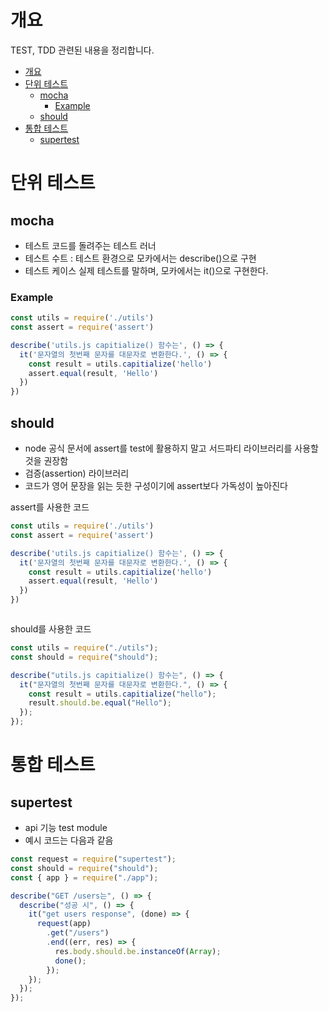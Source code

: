 # 개요

TEST, TDD 관련된 내용을 정리합니다.

- [개요](#개요)
- [단위 테스트](#단위-테스트)
  - [mocha](#mocha)
    - [Example](#example)
  - [should](#should)
- [통합 테스트](#통합-테스트)
  - [supertest](#supertest)

# 단위 테스트
## mocha

- 테스트 코드를 돌려주는 테스트 러너
- 테스트 수트 : 테스트 환경으로 모카에서는 describe()으로 구현
- 테스트 케이스 실제 테스트를 말하며, 모카에서는 it()으로 구현한다.

### Example

``` js
const utils = require('./utils')
const assert = require('assert')

describe('utils.js capitialize() 함수는', () => {
  it('문자열의 첫번째 문자를 대문자로 변환한다.', () => {
    const result = utils.capitialize('hello')    
    assert.equal(result, 'Hello')
  })
})
```


## should

- node 공식 문서에 assert를 test에 활용하지 말고 서드파티 라이브러리를 사용할 것을 권장함
- 검증(assertion) 라이브러리
- 코드가 영어 문장을 읽는 듯한 구성이기에 assert보다 가독성이 높아진다

assert를 사용한 코드

``` js
const utils = require('./utils')
const assert = require('assert')

describe('utils.js capitialize() 함수는', () => {
  it('문자열의 첫번째 문자를 대문자로 변환한다.', () => {
    const result = utils.capitialize('hello')    
    assert.equal(result, 'Hello')
  })
})



```


should를 사용한 코드

``` js
const utils = require("./utils");
const should = require("should");

describe("utils.js capitialize() 함수는", () => {
  it("문자열의 첫번째 문자를 대문자로 변환한다.", () => {
    const result = utils.capitialize("hello");
    result.should.be.equal("Hello");
  });
});

```


# 통합 테스트

## supertest

- api 기능 test module
- 예시 코드는 다음과 같음
  
``` js
const request = require("supertest");
const should = require("should");
const { app } = require("./app");

describe("GET /users는", () => {
  describe("성공 시", () => {
    it("get users response", (done) => {
      request(app)
        .get("/users")
        .end((err, res) => {
          res.body.should.be.instanceOf(Array);
          done();
        });
    });
  });
});


```